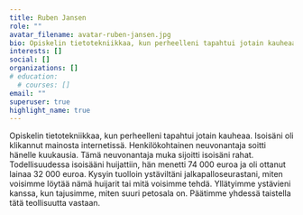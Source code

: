 ```yaml
---
title: Ruben Jansen
role: ""
avatar_filename: avatar-ruben-jansen.jpg
bio: Opiskelin tietotekniikkaa, kun perheelleni tapahtui jotain kauheaa. Isoisäni oli klikannut mainosta internetissä. Henkilökohtainen neuvonantaja soitti hänelle kuukausia. Tämä neuvonantaja muka sijoitti isoisäni rahat. Todellisuudessa isoisääni huijattiin, hän menetti 74 000 euroa ja oli ottanut lainaa 32 000 euroa. Kysyin tuolloin ystäviltäni jalkapalloseurastani, miten voisimme löytää nämä huijarit tai mitä voisimme tehdä. Yllätyimme ystävieni kanssa, kun tajusimme, miten suuri petosala on. Päätimme yhdessä taistella tätä teollisuutta vastaan.
interests: []
social: []
organizations: []
# education:
  # courses: []
email: ""
superuser: true
highlight_name: true
---
```

<!--StartFragment-->

Opiskelin tietotekniikkaa, kun perheelleni tapahtui jotain kauheaa. Isoisäni oli klikannut mainosta internetissä. Henkilökohtainen neuvonantaja soitti hänelle kuukausia. Tämä neuvonantaja muka sijoitti isoisäni rahat. Todellisuudessa isoisääni huijattiin, hän menetti 74 000 euroa ja oli ottanut lainaa 32 000 euroa. Kysyin tuolloin ystäviltäni jalkapalloseurastani, miten voisimme löytää nämä huijarit tai mitä voisimme tehdä. Yllätyimme ystävieni kanssa, kun tajusimme, miten suuri petosala on. Päätimme yhdessä taistella tätä teollisuutta vastaan.

<!--EndFragment-->